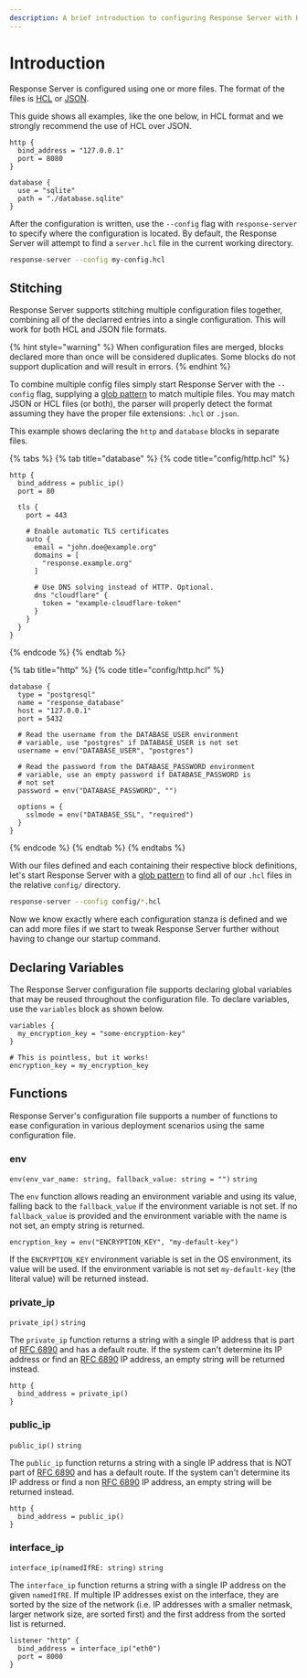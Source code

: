```yaml
---
description: A brief introduction to configuring Response Server with HCL or JSON files.
---
```


# Introduction

Response Server is configured using one or more files. The format of the files is [HCL](https://github.com/hashicorp/hcl/blob/hcl2/hclsyntax/spec.md) or [JSON](https://github.com/hashicorp/hcl/blob/hcl2/json/spec.md).

This guide shows all examples, like the one below, in HCL format and we strongly recommend the use of HCL over JSON.

```text
http {
  bind_address = "127.0.0.1"
  port = 8080
}

database {
  use = "sqlite"
  path = "./database.sqlite"
}
```

After the configuration is written, use the `--config` flag with `response-server` to specify where the configuration is located. By default, the Response Server will attempt to find a `server.hcl` file in the current working directory.

```bash
response-server --config my-config.hcl
```

## Stitching

Response Server supports stitching multiple configuration files together, combining all of the declarred entries into a single configuration. This will work for both HCL and JSON file formats.

{% hint style="warning" %}
When configuration files are merged, blocks declared more than once will be considered duplicates. Some blocks do not support duplication and will result in errors.
{% endhint %}

To combine multiple config files simply start Response Server with the `--config` flag, supplying a [glob pattern](https://pkg.go.dev/path/filepath/#Match) to match multiple files. You may match JSON or HCL files \(or both\), the parser will properly detect the format assuming they have the proper file extensions: `.hcl` or `.json`.

This example shows declaring the `http` and `database` blocks in separate files.

{% tabs %}
{% tab title="database" %}
{% code title="config/http.hcl" %}
```text
http {
  bind_address = public_ip()
  port = 80

  tls {
    port = 443

    # Enable automatic TLS certificates
    auto {
      email = "john.doe@example.org"
      domains = [
        "response.example.org"
      ]

      # Use DNS solving instead of HTTP. Optional.
      dns "cloudflare" {
        token = "example-cloudflare-token"
      }
    }
  }
}
```
{% endcode %}
{% endtab %}

{% tab title="http" %}
{% code title="config/http.hcl" %}
```text
database {
  type = "postgresql"
  name = "response_database"
  host = "127.0.0.1"
  port = 5432

  # Read the username from the DATABASE_USER environment
  # variable, use "postgres" if DATABASE_USER is not set
  username = env("DATABASE_USER", "postgres")

  # Read the password from the DATABASE_PASSWORD environment
  # variable, use an empty password if DATABASE_PASSWORD is
  # not set
  password = env("DATABASE_PASSWORD", "")

  options = {
    sslmode = env("DATABASE_SSL", "required")
  }
}
```
{% endcode %}
{% endtab %}
{% endtabs %}

With our files defined and each containing their respective block definitions, let's start Response Server with a [glob pattern](https://pkg.go.dev/path/filepath/#Match) to find all of our `.hcl` files in the relative `config/` directory.

```bash
response-server --config config/*.hcl
```

Now we know exactly where each configuration stanza is defined and we can add more files if we start to tweak Response Server further without having to change our startup command.

## Declaring Variables

The Response Server configuration file supports declaring global variables that may be reused throughout the configuration file. To declare variables, use the `variables` block as shown below.

```text
variables {
  my_encryption_key = "some-encryption-key"
}

# This is pointless, but it works!
encryption_key = my_encryption_key
```

## Functions

Response Server's configuration file supports a number of functions to ease configuration in various deployment scenarios using the same configuration file.

### env

`env(env_var_name: string, fallback_value: string = "")` `string`

The `env` function allows reading an environment variable and using its value, falling back to the `fallback_value` if the environment variable is not set. If no `fallback_value` is provided and the environment variable with the name is not set, an empty string is returned.

```text
encryption_key = env("ENCRYPTION_KEY", "my-default-key")
```

If the `ENCRYPTION_KEY` environment variable is set in the OS environment, its value will be used. If the environment variable is not set `my-default-key` \(the literal value\) will be returned instead.

### private\_ip

`private_ip()` `string`

The `private_ip` function returns a string with a single IP address that is part of [RFC 6890](https://tools.ietf.org/html/rfc6890) and has a default route. If the system can't determine its IP address or find an [RFC 6890](https://tools.ietf.org/html/rfc6890) IP address, an empty string will be returned instead.

```text
http {
  bind_address = private_ip()
}
```

### public\_ip

`public_ip()` `string`

The `public_ip` function returns a string with a single IP address that is NOT part of [RFC 6890](https://tools.ietf.org/html/rfc6890) and has a default route. If the system can't determine its IP address or find a non [RFC 6890](https://tools.ietf.org/html/rfc6890) IP address, an empty string will be returned instead.

```text
http {
  bind_address = public_ip()
}
```

### interface\_ip

`interface_ip(namedIfRE: string)` `string`

The `interface_ip` function returns a string with a single IP address on the given `namedIfRE`. If multiple IP addresses exist on the interface, they are sorted by the size of the network \(i.e. IP addresses with a smaller netmask, larger network size, are sorted first\) and the first address from the sorted list is returned.

```text
listener "http" {
  bind_address = interface_ip("eth0")
  port = 8000
}
```

